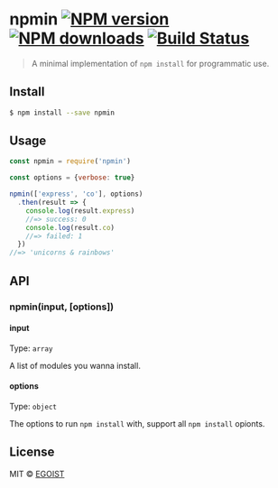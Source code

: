 # npmin [![NPM version](https://img.shields.io/npm/v/npmin.svg)](https://npmjs.com/package/npmin) [![NPM downloads](https://img.shields.io/npm/dm/npmin.svg)](https://npmjs.com/package/npmin) [![Build Status](https://img.shields.io/circleci/project/egoist/npmin/master.svg)](https://circleci.com/gh/egoist/npmin)

> A minimal implementation of `npm install` for programmatic use.

## Install

```bash
$ npm install --save npmin
```

## Usage

```js
const npmin = require('npmin')

const options = {verbose: true}

npmin(['express', 'co'], options)
  .then(result => {
    console.log(result.express)
    //=> success: 0
    console.log(result.co)
    //=> failed: 1
  })
//=> 'unicorns & rainbows'
```

## API

### npmin(input, [options])

#### input

Type: `array`

A list of modules you wanna install.

#### options

Type: `object`

The options to run `npm install` with, support all `npm install` opionts.

## License

MIT © [EGOIST](https://github.com/egoist)
